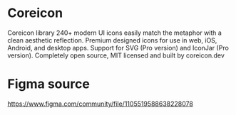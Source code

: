 # Coreicon
Coreicon library 240+ modern UI icons easily match the metaphor with a clean aesthetic reflection.
Premium designed icons for use in web, iOS, Android, and desktop apps. Support for SVG (Pro version) and IconJar (Pro version). 
Completely open source, MIT licensed and built by coreicon.dev
# Figma source 
https://www.figma.com/community/file/1105519588638228078
